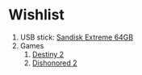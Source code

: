 # Wishlist

<!-- 1. [Dishonored 2 - Limited Edition - PC]() -->
1. USB stick: [Sandisk Extreme 64GB](https://www.bol.com/nl/p/sandisk-usb-extreme-go-64gb-200mb-s-usb-3-1/9200000074050416/?suggestionType=typedsearch)
1. Games
    1. [Destiny 2](https://www.bol.com/nl/p/destiny-2-windows-code-in-a-box/9200000076508206)
    1. [Dishonored 2](https://www.bol.com/nl/p/dishonored-2-windows/9200000045881714)
